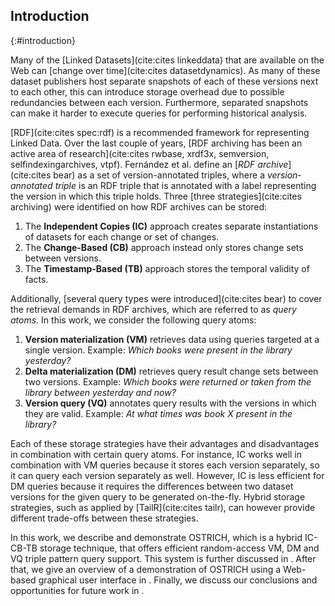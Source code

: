 ## Introduction
{:#introduction}

Many of the [Linked Datasets](cite:cites linkeddata) that are available on the Web can [change over time](cite:cites datasetdynamics).
As many of these dataset publishers host separate snapshots of each of these versions next to each other,
this can introduce storage overhead due to possible redundancies between each version.
Furthermore, separated snapshots can make it harder to execute queries for performing historical analysis.

[RDF](cite:cites spec:rdf) is a recommended framework for representing Linked Data.
Over the last couple of years, [RDF archiving has been an active area of research](cite:cites rwbase, xrdf3x, semversion, selfindexingarchives, vtpf).
Fernández et al. define an [_RDF archive_](cite:cites bear) as a set of version-annotated triples,
where a _version-annotated triple_ is an RDF triple that is annotated with a label representing the version in which this triple holds.
Three [three strategies](cite:cites archiving) were identified on how RDF archives can be stored:

1. The **Independent Copies (IC)** approach creates separate instantiations of datasets for
each change or set of changes.
2. The **Change-Based (CB)** approach instead only stores change sets between versions.
3. The **Timestamp-Based (TB)** approach stores the temporal validity of facts.

Additionally, [several query types were introduced](cite:cites bear) to cover the retrieval demands in RDF archives, which are referred to as _query atoms_.
In this work, we consider the following query atoms:

1. **Version materialization (VM)** retrieves data using queries targeted at a single version.
Example: _Which books were present in the library yesterday?_
2. **Delta materialization (DM)** retrieves query result change sets between two versions.
Example: _Which books were returned or taken from the library between yesterday and now?_
3. **Version query (VQ)** annotates query results with the versions in which they are valid.
Example: _At what times was book X present in the library?_

Each of these storage strategies have their advantages and disadvantages in combination with certain query atoms.
For instance, IC works well in combination with VM queries because it stores each version separately, so it can query each version separately as well.
However, IC is less efficient for DM queries because it requires the differences between two dataset versions for the given query to be generated on-the-fly.
Hybrid storage strategies, such as applied by [TailR](cite:cites tailr), can however provide different trade-offs between these strategies.

In this work, we describe and demonstrate OSTRICH, which is a hybrid IC-CB-TB storage technique,
that offers efficient random-access VM, DM and VQ triple pattern query support.
This system is further discussed in [](#system).
After that, we give an overview of a demonstration of OSTRICH using a Web-based graphical user interface in [](#demonstration-overview).
Finally, we discuss our conclusions and opportunities for future work in [](#conclusions).
